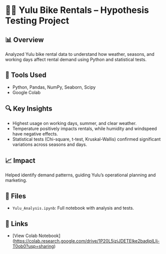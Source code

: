 # 🚴‍♂️ Yulu Bike Rentals – Hypothesis Testing Project

## 📊 Overview
Analyzed Yulu bike rental data to understand how weather, seasons, and working days affect rental demand using Python and statistical tests.

## 🧰 Tools Used
- Python, Pandas, NumPy, Seaborn, Scipy
- Google Colab

## 🔍 Key Insights
- Highest usage on working days, summer, and clear weather.
- Temperature positively impacts rentals, while humidity and windspeed have negative effects.
- Statistical tests (Chi-square, t-test, Kruskal-Wallis) confirmed significant variations across seasons and days.

## 📈 Impact
Helped identify demand patterns, guiding Yulu’s operational planning and marketing.

## 📁 Files
- `Yulu_Analysis.ipynb`: Full notebook with analysis and tests.

## 🔗 Links
- [View Colab Notebook] (https://colab.research.google.com/drive/1P20L5jzjJDETEIke2badjplLIj-T0ob0?usp=sharing)
